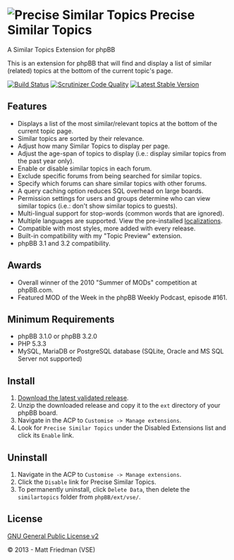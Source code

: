 # ![Precise Similar Topics](http://vsephpbb.github.io/logo/binoc1.png "Precise Similar Topics") Precise Similar Topics

A Similar Topics Extension for phpBB

This is an extension for phpBB that will find and display a list of similar (related) topics at the bottom of the current topic's page.

[![Build Status](https://travis-ci.org/VSEphpbb/similartopics.svg?branch=master)](https://travis-ci.org/VSEphpbb/similartopics)
[![Scrutinizer Code Quality](https://scrutinizer-ci.com/g/VSEphpbb/similartopics/badges/quality-score.png?b=master)](https://scrutinizer-ci.com/g/VSEphpbb/similartopics/?branch=master)
[![Latest Stable Version](https://poser.pugx.org/vse/similartopics/v/stable)](https://www.phpbb.com/customise/db/extension/precise_similar_topics/)

## Features
* Displays a list of the most similar/relevant topics at the bottom of the current topic page.
* Similar topics are sorted by their relevance.
* Adjust how many Similar Topics to display per page.
* Adjust the age-span of topics to display (i.e.: display similar topics from the past year only).
* Enable or disable similar topics in each forum.
* Exclude specific forums from being searched for similar topics.
* Specify which forums can share similar topics with other forums.
* A query caching option reduces SQL overhead on large boards.
* Permission settings for users and groups determine who can view similar topics (i.e.: don't show similar topics to guests).
* Multi-lingual support for stop-words (common words that are ignored).
* Multiple languages are supported. View the pre-installed [localizations](https://github.com/VSEphpbb/similartopics/tree/master/language).
* Compatible with most styles, more added with every release.
* Built-in compatibility with my "Topic Preview" extension.
* phpBB 3.1 and 3.2 compatibility.

## Awards
* Overall winner of the 2010 "Summer of MODs" competition at phpBB.com.
* Featured MOD of the Week in the phpBB Weekly Podcast, episode #161.

## Minimum Requirements
* phpBB 3.1.0 or phpBB 3.2.0
* PHP 5.3.3
* MySQL, MariaDB or PostgreSQL database (SQLite, Oracle and MS SQL Server not supported)

## Install
1. [Download the latest validated release](https://www.phpbb.com/customise/db/extension/precise_similar_topics/).
2. Unzip the downloaded release and copy it to the `ext` directory of your phpBB board.
3. Navigate in the ACP to `Customise -> Manage extensions`.
4. Look for `Precise Similar Topics` under the Disabled Extensions list and click its `Enable` link.

## Uninstall
1. Navigate in the ACP to `Customise -> Manage extensions`.
2. Click the `Disable` link for Precise Similar Topics.
3. To permanently uninstall, click `Delete Data`, then delete the `similartopics` folder from `phpBB/ext/vse/`.

## License
[GNU General Public License v2](http://opensource.org/licenses/GPL-2.0)

© 2013 - Matt Friedman (VSE)
